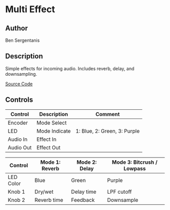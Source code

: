 # Multi Effect

## Author

Ben Sergentanis

## Description
Simple effects for incoming audio. Includes reverb, delay, and downsampling.

[Source Code](https://github.com/electro-smith/DaisyExamples/tree/master/pod/MultiEffect)

## Controls
| Control | Description | Comment |
| --- | --- | --- |
| Encoder | Mode Select | |
| LED | Mode Indicate | 1: Blue, 2: Green, 3: Purple | 
| Audio In | Effect In | |
| Audio Out | Effect Out | |

| Control | Mode 1: Reverb | Mode 2: Delay | Mode 3: Bitcrush / Lowpass
| --- | --- | --- | --- |
| LED Color | Blue | Green | Purple | 
| Knob 1 | Dry/wet | Delay time | LPF cutoff |
| Knob 2 | Reverb time | Feedback | Downsample |






